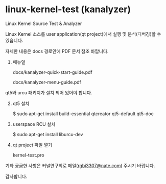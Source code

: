 # linux-kernel-test (kanalyzer)
Linux Kernel Source Test &amp; Analyzer

Linux Kernel 소스를 user application(qt project)에서 실행 및 분석(디버깅)할 수 있습니다.

자세한 내용은 docs 경로안에 PDF 문서 참조 바랍니다.


1. 매뉴얼

    docs/kanalyzer-quick-start-guide.pdf
    
    docs/kanalyzer-menu-guide.pdf


qt5와 urcu 패키지가 설치 되어 있어야 합니다.


2. qt5 설치

    $ sudo apt-get install build-essential qtcreator qt5-default qt5-doc


3. userspace RCU 설치

    $ sudo apt-get install liburcu-dev


4. qt project 파일 열기

    kernel-test.pro


기타 궁금한 사항은 커널연구회로 메일(rgbi3307@nate.com) 주시기 바랍니다.

감사합니다.
